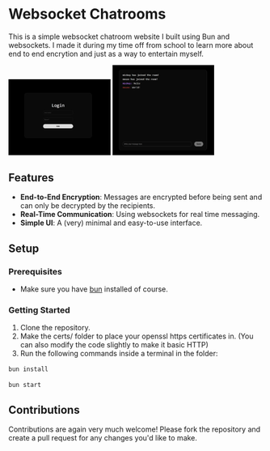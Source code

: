 # Websocket Chatrooms

This is a simple websocket chatroom website I built using Bun and websockets. I made it during my time off from school to learn more about end to end encrytion and just as a way to entertain myself.

<p float="middle">
  <img alt="Login Page" src="imgs/login_page.png" width="40%">
  <img alt="Chat Page" src="imgs/chat_page.png" width="40%">
</p>

## Features

- **End-to-End Encryption**: Messages are encrypted before being sent and can only be decrypted by the recipients.
- **Real-Time Communication**: Using websockets for real time messaging.
- **Simple UI**: A (very) minimal and easy-to-use interface.

## Setup

### Prerequisites

- Make sure you have [bun](https://bun.sh/) installed of course.

### Getting Started

1. Clone the repository.
2. Make the certs/ folder to place your openssl https certificates in. (You can also modify the code slightly to make it basic HTTP)
3. Run the following commands inside a terminal in the folder:
```bash
bun install
```
```
bun start
```

## Contributions

Contributions are again very much welcome! Please fork the repository and create a pull request for any changes you'd like to make.

